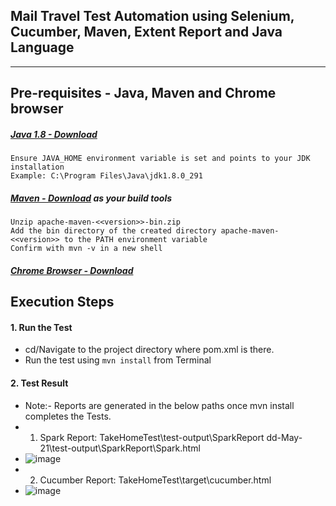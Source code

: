 Mail Travel Test Automation using **Selenium**, **Cucumber**, **Maven**, **Extent Report** and **Java Language** 
---
---

## Pre-requisites - Java, Maven and Chrome browser

##### [Java 1.8 - Download](https://www.oracle.com/java/technologies/javase/javase-jdk8-downloads.html) 
```
Ensure JAVA_HOME environment variable is set and points to your JDK installation
Example: C:\Program Files\Java\jdk1.8.0_291
```

##### [Maven - Download](https://maven.apache.org/download.cgi) as your build tools
```
Unzip apache-maven-<<version>>-bin.zip
Add the bin directory of the created directory apache-maven-<<version>> to the PATH environment variable
Confirm with mvn -v in a new shell
```

##### [Chrome Browser - Download](https://www.google.co.uk/chrome)  

## Execution Steps

#### 1. Run the Test
* cd/Navigate to the project directory where pom.xml is there.
* Run the test using `mvn install` from Terminal

#### 2. Test Result 
* Note:- Reports are generated in the below paths once mvn install completes the Tests.
* 1. Spark Report: TakeHomeTest\test-output\SparkReport dd-May-21\test-output\SparkReport\Spark.html
* ![image](https://user-images.githubusercontent.com/84290935/118412935-a257a500-b694-11eb-8a6c-aac9ab94ef82.png)
* 2. Cucumber Report: TakeHomeTest\target\cucumber.html
* ![image](https://user-images.githubusercontent.com/84290935/118412969-cdda8f80-b694-11eb-81a7-77ff4a87a9ae.png)

